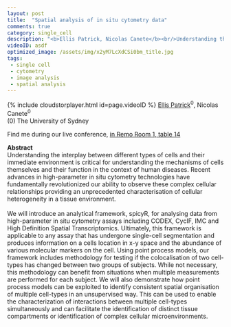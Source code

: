```yaml
---
layout: post
title:  "Spatial analysis of in situ cytometry data"
comments: true
category: single_cell
description: "<b>Ellis Patrick, Nicolas Canete</b><br/>Understanding the interplay between different type..."
videoID: asdf
optimized_image: /assets/img/x2yM7LcXdCSi0bm_title.jpg
tags:
 - single cell
 - cytometry
 - image analysis
 - spatial analysis
---
```

{% include cloudstorplayer.html id=page.videoID %}
<u>Ellis Patrick</u><sup>0</sup>, Nicolas Canete<sup>0</sup><br/>
\(0\) The University of Sydney

Find me during our live conference, [in Remo Room 1, table 14](https://remo.co)

<b>Abstract</b><br/>
Understanding the interplay between different types of cells and their immediate environment is critical for understanding the mechanisms of cells themselves and their function in the context of human diseases. Recent advances in high-parameter in situ cytometry technologies have fundamentally revolutionized our ability to observe these complex cellular relationships providing an unprecedented characterisation of cellular heterogeneity in a tissue environment. <br/><br/>We will introduce an analytical framework, spicyR, for analysing data from high-parameter in situ cytometry assays including CODEX, CycIF, IMC and High Definition Spatial Transcriptomics. Ultimately, this framework is applicable to any assay that has undergone single-cell segmentation and produces information on a cells location in x-y space and the abundance of various molecular markers on the cell. Using point process models, our framework includes methodology for testing if the colocalisation of two cell-types has changed between two groups of subjects. While not necessary, this methodology can benefit from situations when multiple measurements are performed for each subject. We will also demonstrate how point process models can be exploited to identify consistent spatial organisation of multiple cell-types in an unsupervised way. This can be used to enable the characterization of interactions between multiple cell-types simultaneously and can facilitate the identification of distinct tissue compartments or identification of complex cellular microenvironments.<br/>

